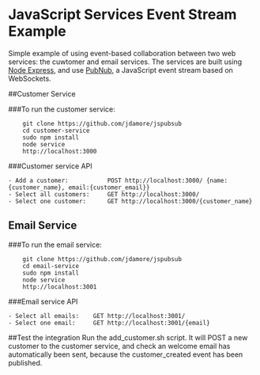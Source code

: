 # JavaScript Services Event Stream Example
Simple example of using event-based collaboration between two web services: the cuwtomer and email services.
The services are built using [Node Express](http://expressjs.com), and use [PubNub](www.pubnub.com), a JavaScript event stream based on WebSockets.

##Customer Service

###To run the customer service:
```
    git clone https://github.com/jdamore/jspubsub
    cd customer-service
    sudo npm install
    node service
    http://localhost:3000
```

###Customer service API
```
- Add a customer: 			POST http://localhost:3000/ {name:{customer_name}, email:{customer_email}}
- Select all customers: 	GET http://localhost:3000/
- Select one customer: 		GET http://localhost:3000/{customer_name}
```

## Email Service

###To run the email service:
```
    git clone https://github.com/jdamore/jspubsub
    cd email-service
    sudo npm install
    node service
    http://localhost:3001
```	

###Email service API
```
- Select all emails: 	GET http://localhost:3001/
- Select one email: 	GET http://localhost:3001/{email}
```

##Test the integration
Run the add_customer.sh script. It will POST a new customer to the customer service, and check an welcome email has automatically been sent, because the customer_created event has been published.


